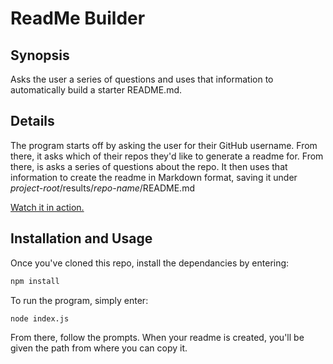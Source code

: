 # ReadMe Builder

## Synopsis

Asks the user a series of questions and uses that information to automatically build a starter README.md.

## Details

The program starts off by asking the user for their GitHub username. From there, it asks which of their repos they'd like to generate a readme for. From there, is asks a series of questions about the repo. It then uses that information to create the readme in Markdown format, saving it under *project-root*/results/*repo-name*/README.md

[Watch it in action.]("https://drive.google.com/file/d/1AZsxF8Kr77fZVIjAfVOdY0j4LRwx6MUO/preview")

## Installation and Usage

Once you've cloned this repo, install the dependancies by entering:

```sh
npm install
```

To run the program, simply enter:

```sh
node index.js
```

From there, follow the prompts. When your readme is created, you'll be given the path from where you can copy it.